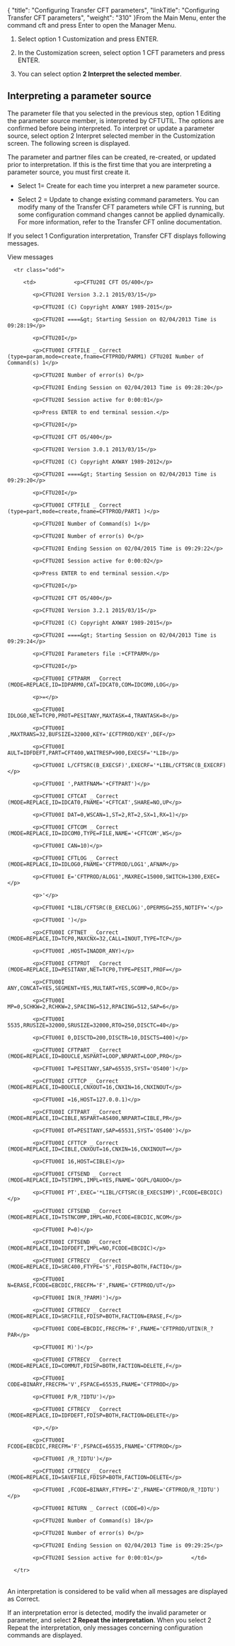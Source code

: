 {
    "title": "Configuring Transfer CFT parameters",
    "linkTitle": "Configuring Transfer CFT parameters",
    "weight": "310"
}From the Main Menu, enter the command cft and press Enter to open the Manager Menu.

1.  Select option 1 Customization and press ENTER.
2.  In the Customization screen, select option 1 CFT parameters and press ENTER.
3.  You can select option **2 Interpret the selected member**.

## <span id="Interpreting a parameter source"></span>Interpreting a parameter source

The parameter file that you selected in the previous step, option 1 Editing the parameter source member, is interpreted by CFTUTIL. The options are confirmed before being interpreted. To interpret or update a parameter source, select option 2 Interpret selected member in the Customization screen. The following screen is displayed.

The parameter and partner files can be created, re-created, or updated prior to interpretation. If this is the first time that you are interpreting a parameter source, you must first create it.

-   Select 1= Create for each time you interpret a new parameter source.

<!-- -->

-   Select 2 = Update to change existing command parameters. You can modify many of the Transfer CFT parameters while CFT is running, but some configuration command changes cannot be applied dynamically. For more information, refer to the Transfer CFT online documentation.

If you select 1 Configuration interpretation, Transfer CFT displays following messages.

View messages

<table data-cellspacing="0">
   <tbody>
      <tr class="odd">
         <td>            <p>CFTU20I CFT OS/400</p>
            <p>CFTU20I Version 3.2.1 2015/03/15</p>
            <p>CFTU20I (C) Copyright AXWAY 1989-2015</p>
            <p>CFTU20I ====&gt; Starting Session on 02/04/2013 Time is 09:28:19</p>
            <p>CFTU20I</p>
            <p>CFTU00I CFTFILE _ Correct (type=param,mode=create,fname=CFTPROD/PARM1) CFTU20I Number of Command(s) 1</p>
            <p>CFTU20I Number of error(s) 0</p>
            <p>CFTU20I Ending Session on 02/04/2013 Time is 09:28:20</p>
            <p>CFTU20I Session active for 0:00:01</p>
            <p>Press ENTER to end terminal session.</p>
            <p>CFTU20I</p>
            <p>CFTU20I CFT OS/400</p>
            <p>CFTU20I Version 3.0.1 2013/03/15</p>
            <p>CFTU20I (C) Copyright AXWAY 1989-2012</p>
            <p>CFTU20I ====&gt; Starting Session on 02/04/2013 Time is 09:29:20</p>
            <p>CFTU20I</p>
            <p>CFTU00I CFTFILE _ Correct (type=part,mode=create,fname=CFTPROD/PART1 )</p>
            <p>CFTU20I Number of Command(s) 1</p>
            <p>CFTU20I Number of error(s) 0</p>
            <p>CFTU20I Ending Session on 02/04/2015 Time is 09:29:22</p>
            <p>CFTU20I Session active for 0:00:02</p>
            <p>Press ENTER to end terminal session.</p>
            <p>CFTU20I</p>
            <p>CFTU20I CFT OS/400</p>
            <p>CFTU20I Version 3.2.1 2015/03/15</p>
            <p>CFTU20I (C) Copyright AXWAY 1989-2015</p>
            <p>CFTU20I ====&gt; Starting Session on 02/04/2013 Time is 09:29:24</p>
            <p>CFTU20I Parameters file :+CFTPARM</p>
            <p>CFTU20I</p>
            <p>CFTU00I CFTPARM _ Correct (MODE=REPLACE,ID=IDPARM0,CAT=IDCAT0,COM=IDCOM0,LOG</p>
            <p>=</p>
            <p>CFTU00I IDLOG0,NET=TCP0,PROT=PESITANY,MAXTASK=4,TRANTASK=8</p>
            <p>CFTU00I ,MAXTRANS=32,BUFSIZE=32000,KEY='£CFTPROD/KEY',DEF</p>
            <p>CFTU00I AULT=IDFDEFT,PART=CFT400,WAITRESP=900,EXECSF='*LIB</p>
            <p>CFTU00I L/CFTSRC(B_EXECSF)',EXECRF='*LIBL/CFTSRC(B_EXECRF)</p>
            <p>CFTU00I ',PARTFNAM='+CFTPART')</p>
            <p>CFTU00I CFTCAT _ Correct (MODE=REPLACE,ID=IDCAT0,FNAME='+CFTCAT',SHARE=NO,UP</p>
            <p>CFTU00I DAT=0,WSCAN=1,ST=2,RT=2,SX=1,RX=1)</p>
            <p>CFTU00I CFTCOM _ Correct (MODE=REPLACE,ID=IDCOM0,TYPE=FILE,NAME='+CFTCOM',WS</p>
            <p>CFTU00I CAN=10)</p>
            <p>CFTU00I CFTLOG _ Correct (MODE=REPLACE,ID=IDLOG0,FNAME='CFTPROD/LOG1',AFNAM</p>
            <p>CFTU00I E='CFTPROD/ALOG1',MAXREC=15000,SWITCH=1300,EXEC=</p>
            <p>'</p>
            <p>CFTU00I *LIBL/CFTSRC(B_EXECLOG)',OPERMSG=255,NOTIFY='</p>
            <p>CFTU00I ')</p>
            <p>CFTU00I CFTNET _ Correct (MODE=REPLACE,ID=TCP0,MAXCNX=32,CALL=INOUT,TYPE=TCP</p>
            <p>CFTU00I ,HOST=INADDR_ANY)</p>
            <p>CFTU00I CFTPROT _ Correct (MODE=REPLACE,ID=PESITANY,NET=TCP0,TYPE=PESIT,PROF=</p>
            <p>CFTU00I ANY,CONCAT=YES,SEGMENT=YES,MULTART=YES,SCOMP=0,RCO</p>
            <p>CFTU00I MP=0,SCHKW=2,RCHKW=2,SPACING=512,RPACING=512,SAP=6</p>
            <p>CFTU00I 5535,RRUSIZE=32000,SRUSIZE=32000,RTO=250,DISCTC=40</p>
            <p>CFTU00I 0,DISCTD=200,DISCTR=10,DISCTS=400)</p>
            <p>CFTU00I CFTPART _ Correct (MODE=REPLACE,ID=BOUCLE,NSPART=LOOP,NRPART=LOOP,PRO</p>
            <p>CFTU00I T=PESITANY,SAP=65535,SYST='OS400')</p>
            <p>CFTU00I CFTTCP _ Correct (MODE=REPLACE,ID=BOUCLE,CNXOUT=16,CNXIN=16,CNXINOUT</p>
            <p>CFTU00I =16,HOST=127.0.0.1)</p>
            <p>CFTU00I CFTPART _ Correct (MODE=REPLACE,ID=CIBLE,NSPART=AS400,NRPART=CIBLE,PR</p>
            <p>CFTU00I OT=PESITANY,SAP=65531,SYST='OS400')</p>
            <p>CFTU00I CFTTCP _ Correct (MODE=REPLACE,ID=CIBLE,CNXOUT=16,CNXIN=16,CNXINOUT=</p>
            <p>CFTU00I 16,HOST=CIBLE)</p>
            <p>CFTU00I CFTSEND _ Correct (MODE=REPLACE,ID=TSTIMPL,IMPL=YES,FNAME='QGPL/QAUOO</p>
            <p>CFTU00I PT',EXEC='*LIBL/CFTSRC(B_EXECSIMP)',FCODE=EBCDIC)</p>
            <p>CFTU00I CFTSEND _ Correct (MODE=REPLACE,ID=TSTNCOMP,IMPL=NO,FCODE=EBCDIC,NCOM</p>
            <p>CFTU00I P=0)</p>
            <p>CFTU00I CFTSEND _ Correct (MODE=REPLACE,ID=IDFDEFT,IMPL=NO,FCODE=EBCDIC)</p>
            <p>CFTU00I CFTRECV _ Correct (MODE=REPLACE,ID=SRC400,FTYPE='S',FDISP=BOTH,FACTIO</p>
            <p>CFTU00I N=ERASE,FCODE=EBCDIC,FRECFM='F',FNAME='CFTPROD/UT</p>
            <p>CFTU00I IN(R_?PARM)')</p>
            <p>CFTU00I CFTRECV _ Correct (MODE=REPLACE,ID=SRCFILE,FDISP=BOTH,FACTION=ERASE,F</p>
            <p>CFTU00I CODE=EBCDIC,FRECFM='F',FNAME='CFTPROD/UTIN(R_?PAR</p>
            <p>CFTU00I M)')</p>
            <p>CFTU00I CFTRECV _ Correct (MODE=REPLACE,ID=COMMUT,FDISP=BOTH,FACTION=DELETE,F</p>
            <p>CFTU00I CODE=BINARY,FRECFM='V',FSPACE=65535,FNAME='CFTPROD</p>
            <p>CFTU00I P/R_?IDTU')</p>
            <p>CFTU00I CFTRECV _ Correct (MODE=REPLACE,ID=IDFDEFT,FDISP=BOTH,FACTION=DELETE</p>
            <p>,</p>
            <p>CFTU00I FCODE=EBCDIC,FRECFM='F',FSPACE=65535,FNAME='CFTPROD</p>
            <p>CFTU00I /R_?IDTU')</p>
            <p>CFTU00I CFTRECV _ Correct (MODE=REPLACE,ID=SAVEFILE,FDISP=BOTH,FACTION=DELETE</p>
            <p>CFTU00I ,FCODE=BINARY,FTYPE='Z',FNAME='CFTPROD/R_?IDTU')</p>
            <p>CFTU00I RETURN _ Correct (CODE=0)</p>
            <p>CFTU20I Number of Command(s) 18</p>
            <p>CFTU20I Number of error(s) 0</p>
            <p>CFTU20I Ending Session on 02/04/2013 Time is 09:29:25</p>
            <p>CFTU20I Session active for 0:00:01</p>         </td>
      </tr>
   </tbody>
</table>

An interpretation is considered to be valid when all messages are displayed as Correct.

If an interpretation error is detected, modify the invalid parameter or parameter, and select **2 Repeat the interpretation**. When you select 2 Repeat the interpretation, only messages concerning configuration commands are displayed.
